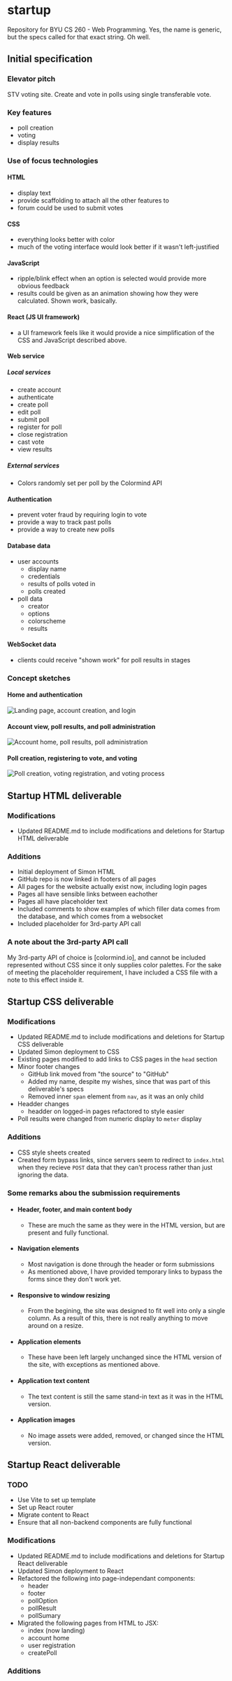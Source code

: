 # startup
Repository for BYU CS 260 - Web Programming.  Yes, the name is generic, but the specs called for that exact string.  Oh well.

## Initial specification
### Elevator pitch
STV voting site.  Create and vote in polls using single transferable vote.
### Key features
* poll creation
* voting
* display results
### Use of focus technologies
#### HTML
* display text
* provide scaffolding to attach all the other features to
* forum could be used to submit votes
#### CSS
* everything looks better with color
* much of the voting interface would look better if it wasn't left-justified
#### JavaScript
* ripple/blink effect when an option is selected would provide more obvious feedback
* results could be given as an animation showing how they were calculated.  Shown work, basically.
#### React (JS UI framework)
* a UI framework feels like it would provide a nice simplification of the CSS and JavaScript described above.
#### Web service
##### Local services
* create account
* authenticate
* create poll
* edit poll
* submit poll
* register for poll
* close registration
* cast vote
* view results
##### External services
* Colors randomly set per poll by the Colormind API
#### Authentication
* prevent voter fraud by requiring login to vote
* provide a way to track past polls
* provide a way to create new polls
#### Database data
* user accounts
  - display name
  - credentials
  - results of polls voted in
  - polls created
* poll data
  - creator
  - options
  - colorscheme
  - results
#### WebSocket data
* clients could receive "shown work" for poll results in stages
### Concept sketches
#### Home and authentication
![Landing page, account creation, and login](image-cache/home-and-auth.jpg)
#### Account view, poll results, and poll administration
![Account home, poll results, poll administration](image-cache/account-view.jpg "Account views")
#### Poll creation, registering to vote, and voting
![Poll creation, voting registration, and voting process](image-cache/poll-participation.jpg)

## Startup HTML deliverable
### Modifications
* Updated README.md to include modifications and deletions for Startup HTML deliverable
### Additions
* Initial deployment of Simon HTML
* GitHub repo is now linked in footers of all pages
* All pages for the website actually exist now, including login pages
* Pages all have sensible links between eachother
* Pages all have placeholder text
* Included comments to show examples of which filler data comes from the database, and which comes from a websocket
* Included placeholder for 3rd-party API call
### A note about the 3rd-party API call
My 3rd-party API of choice is [colormind.io], and cannot be included represented without CSS since it only supplies color palettes.  For the sake of meeting the placeholder requirement, I have included a CSS file with a note to this effect inside it.

## Startup CSS deliverable
### Modifications
* Updated README.md to include modifications and deletions for Startup CSS deliverable
* Updated Simon deployment to CSS
* Existing pages modified to add links to CSS pages in the `head` section
* Minor footer changes
  - GitHub link moved from "the source" to "GitHub"
  - Added my name, despite my wishes, since that was part of this deliverable's specs
  - Removed inner `span` element from `nav`, as it was an only child
* Headder changes
  - headder on logged-in pages refactored to style easier
* Poll results were changed from numeric display to `meter` display
### Additions
* CSS style sheets created
* Created form bypass links, since servers seem to redirect to `index.html` when they recieve `POST` data that they can't process rather than just ignoring the data.
### Some remarks abou the submission requirements
* #### Header, footer, and main content body
  - These are much the same as they were in the HTML version, but are present and fully functional.
* #### Navigation elements
  - Most navigation is done through the header or form submissions
  - As mentioned above, I have provided temporary links to bypass the forms since they don't work yet.
* #### Responsive to window resizing
  - From the begining, the site was designed to fit well into only a single column.  As a result of this, there is not really anything to move around on a resize.
* #### Application elements
  - These have been left largely unchanged since the HTML version of the site, with exceptions as mentioned above.
* #### Application text content
  - The text content is still the same stand-in text as it was in the HTML version.
* #### Application images
  - No image assets were added, removed, or changed since the HTML version.

## Startup React deliverable
### TODO
* Use Vite to set up template
* Set up React router
* Migrate content to React
* Ensure that all non-backend components are fully functional
### Modifications
* Updated README.md to include modifications and deletions for Startup React deliverable
* Updated Simon deployment to React
* Refactored the following into page-independant components:
	- header
	- footer
	- pollOption
	- pollResult
	- pollSumary
* Migrated the following pages from HTML to JSX:
	- index (now landing)
	- account home
	- user registration
	- createPoll
### Additions